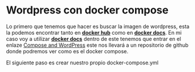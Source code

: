 # Wordpress con docker compose

Lo primero que tenemos que hacer es buscar la imagen de wordpress, esta la podemos encontrar tanto en [**docker hub**](https://hub.docker.com/_/wordpress) como en [**docker docs**](https://docs.docker.com/samples/mariadb/). En mi caso voy a utilizar  [**docker docs**](https://docs.docker.com/samples/mariadb/) dentro de este tenemos que entrar en el enlaze [Compose and WordPress](https://github.com/docker/awesome-compose/tree/master/official-documentation-samples/wordpress/) este nos llevará a un repositorio de github donde podremos ver como es el docker compose.

El siguiente paso es crear nuestro propio docker-compose.yml




